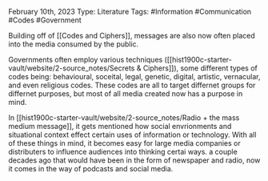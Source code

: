 February 10th, 2023
Type: Literature
Tags: #Information #Communication #Codes #Government 

Building off of [[Codes and Ciphers]], messages are also now often placed into the media consumed by the public.

Governments often employ various techniques ([[hist1900c-starter-vault/website/2-source_notes/Secrets & Ciphers]]), some different types of codes being: behavioural, soceital, legal, genetic, digital, artistic, vernacular, and even religious codes. These codes are all to target differnet groups for differnet purposes, but most of all media created now has a purpose in mind. 

In [[hist1900c-starter-vault/website/2-source_notes/Radio + the mass medium message]], it gets mentioned how social envrionments and situational context effect certain uses of information or technology. With all of these things in mind, it becomes easy for large media companies or distributers to influence audiences into thinking certai ways. a couple decades ago that would have been in the form of newspaper and radio, now it comes in the way of podcasts and social media.